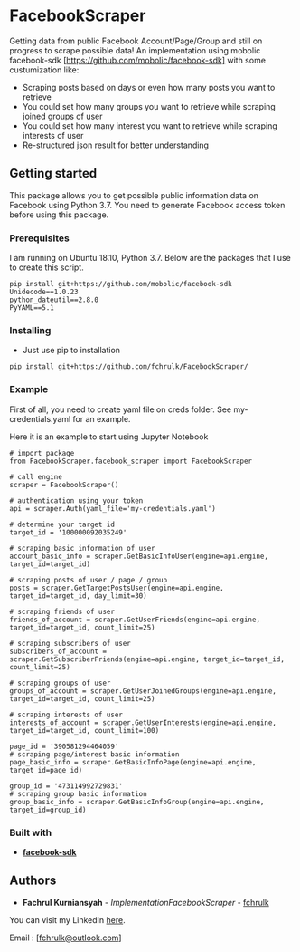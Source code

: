 # FacebookScraper
Getting data from public Facebook Account/Page/Group and still on progress to scrape possible data! An implementation using mobolic facebook-sdk [https://github.com/mobolic/facebook-sdk] with some custumization like:
* Scraping posts based on days or even how many posts you want to retrieve
* You could set how many groups you want to retrieve while scraping joined groups of user
* You could set how many interest you want to retrieve while scraping interests of user
* Re-structured json result for better understanding

## Getting started
This package allows you to get possible public information data on Facebook using Python 3.7. You need to generate Facebook access token before using this package.

### Prerequisites
I am running on Ubuntu 18.10, Python 3.7. Below are the packages that I use to create this script.
```
pip install git+https://github.com/mobolic/facebook-sdk
Unidecode==1.0.23
python_dateutil==2.8.0
PyYAML==5.1
```

### Installing
* Just use pip to installation
```
pip install git+https://github.com/fchrulk/FacebookScraper/
```

### Example
First of all, you need to create yaml file on creds folder. See my-credentials.yaml for an example.

Here it is an example to start using Jupyter Notebook
```
# import package
from FacebookScraper.facebook_scraper import FacebookScraper

# call engine
scraper = FacebookScraper()

# authentication using your token
api = scraper.Auth(yaml_file='my-credentials.yaml')

# determine your target id
target_id = '100000092035249'

# scraping basic information of user
account_basic_info = scraper.GetBasicInfoUser(engine=api.engine, target_id=target_id)

# scraping posts of user / page / group
posts = scraper.GetTargetPostsUser(engine=api.engine, target_id=target_id, day_limit=30)

# scraping friends of user 
friends_of_account = scraper.GetUserFriends(engine=api.engine, target_id=target_id, count_limit=25)

# scraping subscribers of user 
subscribers_of_account = scraper.GetSubscriberFriends(engine=api.engine, target_id=target_id, count_limit=25)

# scraping groups of user 
groups_of_account = scraper.GetUserJoinedGroups(engine=api.engine, target_id=target_id, count_limit=25)

# scraping interests of user 
interests_of_account = scraper.GetUserInterests(engine=api.engine, target_id=target_id, count_limit=100)

page_id = '390581294464059'
# scraping page/interest basic information
page_basic_info = scraper.GetBasicInfoPage(engine=api.engine, target_id=page_id)

group_id = '473114992729831'
# scraping group basic information
group_basic_info = scraper.GetBasicInfoGroup(engine=api.engine, target_id=group_id)

```

### Built with
* [**facebook-sdk**](https://github.com/mobolic/facebook-sdk)

## Authors

* **Fachrul Kurniansyah** - *ImplementationFacebookScraper* - [fchrulk](https://github.com/fchrulk)

You can visit my LinkedIn [here](https://www.linkedin.com/in/fchrulk).

Email : [fchrulk@outlook.com]

